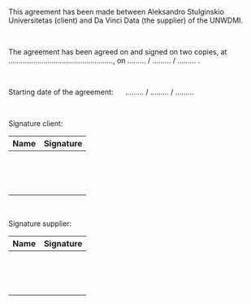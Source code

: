 This agreement has been made between Aleksandro Stulginskio Universitetas (client) and Da Vinci Data (the supplier) of the UNWDMI.

<br/>

The agreement has been agreed on and signed on two copies, at  ……………………………………………, on ……… / ……… / ……… .

<br/>

Starting date of the agreement: &nbsp;&nbsp;&nbsp;&nbsp; ……… / ……… / ………

<br/>

Signature client:

| Name                 | Signature |
| :---                 | :---      |
| <br/><br/><br/><br/> |           |

<br/>

Signature supplier:

| Name                 | Signature |
| :---                 | :---      |
| <br/><br/><br/><br/> |           |
